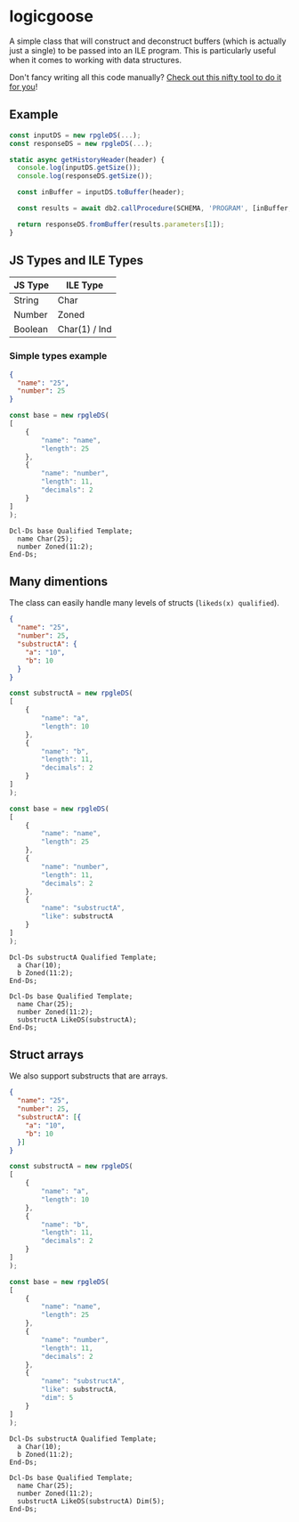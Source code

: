 # logicgoose

A simple class that will construct and deconstruct buffers (which is actually just a single) to be passed into an ILE program. This is particularly useful when it comes to working with data structures.

Don't fancy writing all this code manually? [Check out this nifty tool to do it for you](https://node-rpgle-api.herokuapp.com/)!

## Example

```js
const inputDS = new rpgleDS(...);
const responseDS = new rpgleDS(...);

static async getHistoryHeader(header) {
  console.log(inputDS.getSize());
  console.log(responseDS.getSize());

  const inBuffer = inputDS.toBuffer(header);

  const results = await db2.callProcedure(SCHEMA, 'PROGRAM', [inBuffer, undefined]);

  return responseDS.fromBuffer(results.parameters[1]);
}
```

## JS Types and ILE Types

| JS Type | ILE Type |
|-|-|
| String | Char |
| Number | Zoned |
| Boolean | Char(1) / Ind |

### Simple types example

```json
{
  "name": "25",
  "number": 25
}
```

```js
const base = new rpgleDS(
[
    {
        "name": "name",
        "length": 25
    },
    {
        "name": "number",
        "length": 11,
        "decimals": 2
    }
]
);
```

```rpgle
Dcl-Ds base Qualified Template;
  name Char(25);
  number Zoned(11:2);
End-Ds;
```

## Many dimentions

The class can easily handle many levels of structs (`likeds(x) qualified`).

```json
{
  "name": "25",
  "number": 25,
  "substructA": {
    "a": "10",
    "b": 10
  }
}
```

```js
const substructA = new rpgleDS(
[
    {
        "name": "a",
        "length": 10
    },
    {
        "name": "b",
        "length": 11,
        "decimals": 2
    }
]
);

const base = new rpgleDS(
[
    {
        "name": "name",
        "length": 25
    },
    {
        "name": "number",
        "length": 11,
        "decimals": 2
    },
    {
        "name": "substructA",
        "like": substructA
    }
]
);
```

```rpgle
Dcl-Ds substructA Qualified Template;
  a Char(10);
  b Zoned(11:2);
End-Ds;

Dcl-Ds base Qualified Template;
  name Char(25);
  number Zoned(11:2);
  substructA LikeDS(substructA);
End-Ds;
```

## Struct arrays

We also support substructs that are arrays.

```json
{
  "name": "25",
  "number": 25,
  "substructA": [{
    "a": "10",
    "b": 10
  }]
}
```

```js
const substructA = new rpgleDS(
[
    {
        "name": "a",
        "length": 10
    },
    {
        "name": "b",
        "length": 11,
        "decimals": 2
    }
]
);

const base = new rpgleDS(
[
    {
        "name": "name",
        "length": 25
    },
    {
        "name": "number",
        "length": 11,
        "decimals": 2
    },
    {
        "name": "substructA",
        "like": substructA,
        "dim": 5
    }
]
);
```

```rpgle
Dcl-Ds substructA Qualified Template;
  a Char(10);
  b Zoned(11:2);
End-Ds;

Dcl-Ds base Qualified Template;
  name Char(25);
  number Zoned(11:2);
  substructA LikeDS(substructA) Dim(5);
End-Ds;
```